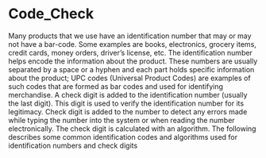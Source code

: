 # Code_Check

Many products that we use have an identification number that may or may not have a bar-code. Some examples are books, electronics, grocery items, credit cards, money orders, driver’s license, etc. The identification number helps encode the information about the product. These numbers are usually separated by a space or a hyphen and each part holds specific information about the product; UPC codes (Universal Product Codes) are examples of such codes that are formed as bar codes and used for identifying merchandise. A check digit is added to the identification number (usually the last digit). This digit is used to verify the identification number for its legitimacy. Check digit is added to the number to detect any errors made while typing the number into the system or when reading the number electronically. The check digit is calculated with an algorithm. The following describes some common identification codes and algorithms used for identification numbers and check digits 

